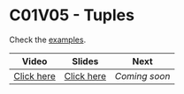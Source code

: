 # C01V05 - Tuples

Check the [examples](./examples.py).

| Video                                      | Slides                                                                                                             | Next          |
|--------------------------------------------|--------------------------------------------------------------------------------------------------------------------|---------------|
| [Click here](https://youtu.be/LQ13LFGJ7mY) | [Click here](https://docs.google.com/presentation/d/1d_2AXV3uRTtMwmdUZfH2hLVfj1ve93DZk2hS8LU8PJA/edit?usp=sharing) | *Coming soon* |
